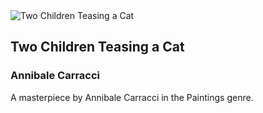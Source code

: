 
<div class="artwork-of-the-day">
  <div class="container">
    <div class="img-wrapper">
      <img
        src="https://images.metmuseum.org/CRDImages/ep/original/DP243404.jpg"
        alt="Two Children Teasing a Cat" />
    </div>
    <div class="artwork-detail">
      <div class="artwork-origin"> 
        <h2 class="artwork-name">Two Children Teasing a Cat</h2>
        <h3 class="artist">
          Annibale Carracci
        </h3>
      </div>
      <p class="description">
        A masterpiece by Annibale Carracci in the Paintings genre.
      </p>
    </div>
  </div>
</div>
